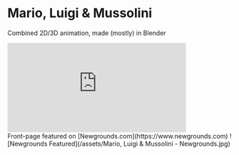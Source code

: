 # Mario, Luigi & Mussolini 
Combined 2D/3D animation, made (mostly) in Blender
<br/> 
<iframe width="400" height="200" src="https://www.newgrounds.com/content/embed.php?id=SkwSj" frameborder="0" allowfullscreen></iframe>
<br/> 
Front-page featured on [Newgrounds.com](https://www.newgrounds.com)
![Newgrounds Featured](/assets/Mario, Luigi & Mussolini - Newgrounds.jpg)
